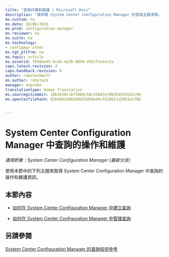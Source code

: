 ```yaml
---
title: "查詢作業和維護 | Microsoft Docs"
description: "請參閱 System Center Configuration Manager 的查詢主題清單。 重點是操作和維護。"
ms.custom: na
ms.date: 10/06/2016
ms.prod: configuration-manager
ms.reviewer: na
ms.suite: na
ms.technology:
- configmgr-other
ms.tgt_pltfrm: na
ms.topic: article
ms.assetid: f050ee45-bcab-4a3b-9050-4952f5e2ec2e
caps.latest.revision: 4
caps.handback.revision: 0
author: robstackmsft
ms.author: robstack
manager: angrobe
translationtype: Human Translation
ms.sourcegitcommit: 10b1010ccbf3889c58c55b87e70b354559243c90
ms.openlocfilehash: 82648626882ddd23db0e40cfb18621a5953a1786


---
```

# <a name="operations-and-maintenance-for-queries-in-system-center-configuration-manager"></a>System Center Configuration Manager 中查詢的操作和維護

*適用對象：System Center Configuration Manager (最新分支)*

使用本節中的下列主題來取得 System Center Configuration Manager 中查詢的操作和維護資訊。  

## <a name="in-this-section"></a>本節內容  

-   [如何在 System Center Configuration Manager 中建立查詢](../../../core/servers/manage/create-queries.md)  

-   [如何在 System Center Configuration Manager 中管理查詢](../../../core/servers/manage/manage-queries.md)  

## <a name="see-also"></a>另請參閱  
 [System Center Configuration Manager 的查詢技術參考](../../../core/servers/manage/queries-technical-reference.md)



<!--HONumber=Dec16_HO3-->


